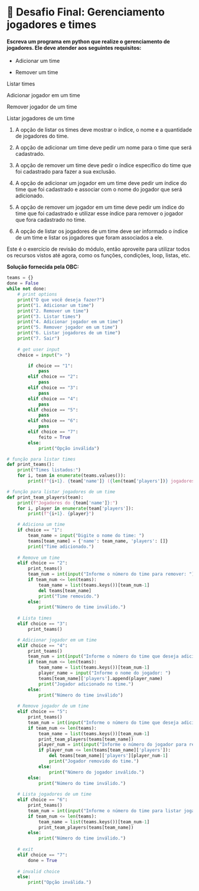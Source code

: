 # 🎯 Desafio Final: Gerenciamento jogadores e times

#### Escreva um programa em python que realize o gerenciamento de jogadores. Ele deve atender aos seguintes requisitos:

- Adicionar um time

- Remover um time

Listar times

Adicionar jogador em um time

Remover jogador de um time

Listar jogadores de um time

1. A opção de listar os times deve mostrar o índice, o nome e a quantidade de jogadores do time.

2. A opção de adicionar um time deve pedir um nome para o time que será cadastrado.

3. A opção de remover um time deve pedir o índice específico do time que foi cadastrado para fazer a sua exclusão.

4. A opção de adicionar um jogador em um time deve pedir um índice do time que foi cadastrado e associar com o nome do jogador que será adicionado.

5. A opção de remover um jogador em um time deve pedir um índice do time que foi cadastrado e utilizar esse índice para remover o jogador que fora cadastrado no time.

5. A opção de listar os jogadores de um time deve ser informado o índice de um time e listar os jogadores que foram associados a ele.

Este é o exercício de revisão do módulo, então aproveite para utilizar todos os recursos vistos até agora, como os funções, condições, loop, listas, etc.


**Solução fornecida pela OBC:**

```python
teams = {} 
done = False
while not done:
    # print options
    print("O que você deseja fazer?")
    print("1. Adicionar um time")
    print("2. Remover um time")
    print("3. Listar times")
    print("4. Adicionar jogador em um time")
    print("5. Remover jogador em um time")
    print("6. Listar jogadores de um time")
    print("7. Sair")
    
    # get user input
    choice = input("> ")

		if choice == "1":
			pass
		elif choice == "2":
			pass
		elif choice == "3":
			pass
		elif choice == "4":
			pass
		elif choice == "5":
			pass
		elif choice == "6":
			pass
		elif choice == "7":
			feito = True
		else:
			print("Opção inválida")

# função para listar times
def print_teams():
    print("Times listados:")
    for i, team in enumerate(teams.values()):
        print(f"{i+1}. {team['name']} ({len(team['players'])} jogadores)")

# função para listar jogadores de um time
def print_team_players(team):
    print(f"Jogadores do {team['name']}:")
    for i, player in enumerate(team['players']):
        print(f"{i+1}. {player}")

    # Adiciona um time
    if choice == "1":
        team_name = input("Digite o nome do time: ")
        teams[team_name] = {'name': team_name, 'players': []}
        print("Time adicionado.")
        
    # Remove um time
    elif choice == "2":
        print_teams()
        team_num = int(input("Informe o número do time para remover: "))
        if team_num <= len(teams):
            team_name = list(teams.keys())[team_num-1]
            del teams[team_name]
            print("Time removido.")
        else:
            print("Número de time inválido.")
    
    # Lista times
    elif choice == "3":
        print_teams()

    # Adicionar jogador em um time
    elif choice == "4":
        print_teams()
        team_num = int(input("Informe o número do time que deseja adicionar jogador: "))
        if team_num <= len(teams):
            team_name = list(teams.keys())[team_num-1]
            player_name = input("Informe o nome do jogador: ")
            teams[team_name]['players'].append(player_name)
            print("Jogador adicionado no time.")
        else:
            print("Número do time inválido")
    
    # Remove jogador de um time
    elif choice == "5":
        print_teams()
        team_num = int(input("Informe o número do time que deseja adicionar jogador: "))
        if team_num <= len(teams):
            team_name = list(teams.keys())[team_num-1]
            print_team_players(teams[team_name])
            player_num = int(input("Informe o número do jogador para remover: "))
            if player_num <= len(teams[team_name]['players']):
                del teams[team_name]['players'][player_num-1]
                print("Jogador removido do time.")
            else:
                print("Número do jogador inválido.")
        else:
            print("Número do time inválido.")
    
    # Lista jogadores de um time
    elif choice == "6":
        print_teams()
        team_num = int(input("Informe o número do time para listar jogadores: "))
        if team_num <= len(teams):
            team_name = list(teams.keys())[team_num-1]
            print_team_players(teams[team_name])
        else:
            print("Número do time inválido.")
    
    # exit
    elif choice == "7":
        done = True
    
    # invalid choice
    else:
        print("Opção inválida.")

	
```

